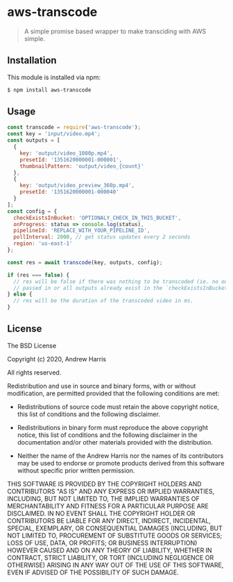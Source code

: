 # aws-transcode

> A simple promise based wrapper to make transciding with AWS simple.

## Installation

This module is installed via npm:

``` bash
$ npm install aws-transcode
```

## Usage

```js
const transcode = require('aws-transcode');
const key = 'input/video.mp4';
const outputs = [
  {
    key: 'output/video_1080p.mp4',
    presetId: '1351620000001-000001',
    thumbnailPattern: 'output/video_{count}'
  },
  {
    key: 'output/video_preview_360p.mp4',
    presetId: '1351620000001-000040'
  }
];
const config = {
  checkExistsInBucket: 'OPTIONALY_CHECK_IN_THIS_BUCKET',
  onProgress: status => console.log(status),
  pipelineId: 'REPLACE_WITH_YOUR_PIPELINE_ID',
  pollInterval: 2000, // get status updates every 2 seconds
  region: 'us-east-1'
};

const res = await transcode(key, outputs, config);

if (res === false) {
  // res will be false if there was nothing to be transcoded (ie. no outputs were
  // passed in or all outputs already exist in the `checkExistsInBucket` bucket.
} else {
  // res will be the duration of the transcoded video in ms.
}
```

## License

The BSD License

Copyright (c) 2020, Andrew Harris

All rights reserved.

Redistribution and use in source and binary forms, with or without modification,
are permitted provided that the following conditions are met:

* Redistributions of source code must retain the above copyright notice, this
  list of conditions and the following disclaimer.

* Redistributions in binary form must reproduce the above copyright notice, this
  list of conditions and the following disclaimer in the documentation and/or
  other materials provided with the distribution.

* Neither the name of the Andrew Harris nor the names of its
  contributors may be used to endorse or promote products derived from
  this software without specific prior written permission.

THIS SOFTWARE IS PROVIDED BY THE COPYRIGHT HOLDERS AND CONTRIBUTORS "AS IS" AND
ANY EXPRESS OR IMPLIED WARRANTIES, INCLUDING, BUT NOT LIMITED TO, THE IMPLIED
WARRANTIES OF MERCHANTABILITY AND FITNESS FOR A PARTICULAR PURPOSE ARE
DISCLAIMED. IN NO EVENT SHALL THE COPYRIGHT HOLDER OR CONTRIBUTORS BE LIABLE FOR
ANY DIRECT, INDIRECT, INCIDENTAL, SPECIAL, EXEMPLARY, OR CONSEQUENTIAL DAMAGES
(INCLUDING, BUT NOT LIMITED TO, PROCUREMENT OF SUBSTITUTE GOODS OR SERVICES;
LOSS OF USE, DATA, OR PROFITS; OR BUSINESS INTERRUPTION) HOWEVER CAUSED AND ON
ANY THEORY OF LIABILITY, WHETHER IN CONTRACT, STRICT LIABILITY, OR TORT
(INCLUDING NEGLIGENCE OR OTHERWISE) ARISING IN ANY WAY OUT OF THE USE OF THIS
SOFTWARE, EVEN IF ADVISED OF THE POSSIBILITY OF SUCH DAMAGE.
